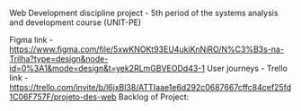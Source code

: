 Web Development discipline project - 5th period of the systems analysis and development course (UNIT-PE)

Figma link - https://www.figma.com/file/5xwKNOKt93EU4ukiKnNiRO/N%C3%B3s-na-Trilha?type=design&node-id=0%3A1&mode=design&t=yek2RLmGBVEODd43-1
User journeys - 
Trello link - https://trello.com/invite/b/l6jxBl38/ATTIaae1e6d292c0687667cffc84cef25fd1C06F757F/projeto-des-web
Backlog of Project:
